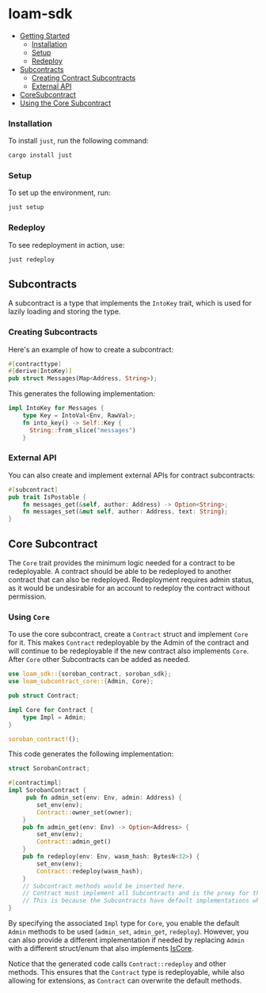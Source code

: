 # loam-sdk

- [Getting Started](#getting-started)
    - [Installation](#installation)
    - [Setup](#setup)
    - [Redeploy](#redeploy)
- [Subcontracts](#subcontracts)
    - [Creating Contract Subcontracts](#creating-contract-subcontracts)
    - [External API](#external-api)
- [CoreSubcontract](#coreriff)
-   [Using the Core Subcontract](#using-the-coreriff)

### Installation

To install `just`, run the following command:

```bash
cargo install just
```

### Setup

To set up the environment, run:

```bash
just setup
```

### Redeploy

To see redeployment in action, use:

```bash
just redeploy
```

## Subcontracts

A subcontract is a type that implements the `IntoKey` trait, which is used for lazily loading and storing the type.

### Creating  Subcontracts

Here's an example of how to create a subcontract:

```rust
#[contracttype]
#[derive(IntoKey)]
pub struct Messages(Map<Address, String>);
```

This generates the following implementation:

```rust
impl IntoKey for Messages {
    type Key = IntoVal<Env, RawVal>;
    fn into_key() -> Self::Key {
      String::from_slice("messages")
    }
```

### External API

You can also create and implement external APIs for contract subcontracts:

```rust
#[subcontract]
pub trait IsPostable {
    fn messages_get(&self, author: Address) -> Option<String>;
    fn messages_set(&mut self, author: Address, text: String);
}
```

## Core Subcontract

The `Core` trait provides the minimum logic needed for a contract to be redeployable. A contract should be able to be redeployed to another contract that can also be redeployed. Redeployment requires admin status, as it would be undesirable for an account to redeploy the contract without permission.

### Using  `Core`

To use the core subcontract, create a `Contract` struct and implement `Core` for it. This makes `Contract` redeployable by the Admin of the contract and will continue to be redeployable if the new contract also implements `Core`. After `Core` other Subcontracts can be added as needed.

```rust
use loam_sdk::{soroban_contract, soroban_sdk};
use loam_subcontract_core::{Admin, Core};

pub struct Contract;

impl Core for Contract {
    type Impl = Admin;
}

soroban_contract!();
```

This code generates the following implementation:

```rust
struct SorobanContract;

#[contractimpl]
impl SorobanContract {
     pub fn admin_set(env: Env, admin: Address) {
        set_env(env);
        Contract::owner_set(owner);
    }
    pub fn admin_get(env: Env) -> Option<Address> {
        set_env(env);
        Contract::admin_get()
    }
    pub fn redeploy(env: Env, wasm_hash: BytesN<32>) {
        set_env(env);
        Contract::redeploy(wasm_hash);
    }
    // Subcontract methods would be inserted here.
    // Contract must implement all Subcontracts and is the proxy for the contract calls.
    // This is because the Subcontracts have default implementations which call the associated type
}
```

By specifying the associated `Impl` type for `Core`, you enable the default `Admin` methods to be used (`admin_set`, `admin_get`, `redeploy`). However, you can also provide a different implementation if needed by replacing `Admin` with a different struct/enum that also implements [IsCore](replace).

Notice that the generated code calls `Contract::redeploy` and other methods. This ensures that the `Contract` type is redeployable, while also allowing for extensions, as `Contract` can overwrite the default methods.
